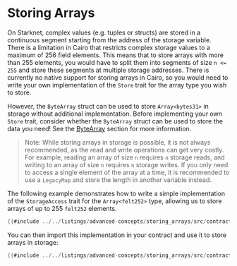# Storing Arrays

On Starknet, complex values (e.g. tuples or structs) are stored in a continuous segment starting from the address of the storage variable. There is a limitation in Cairo that restricts complex storage values to a maximum of 256 field elements. This means that to store arrays with more than 255 elements, you would have to split them into segments of size `n <= 255` and store these segments at multiple storage addresses. There is currently no native support for storing arrays in Cairo, so you would need to write your own implementation of the `Store` trait for the array type you wish to store.

However, the `ByteArray` struct can be used to store `Array<bytes31>` in storage without additional implementation. Before implementing your own `Store` trait, consider whether the `ByteArray` struct can be used to store the data you need! See the [ByteArray](../ch00/basics/bytearrays-strings.md#bytearray-long-strings) section for more information.

> Note: While storing arrays in storage is possible, it is not always recommended, as the read and write operations can get very costly. For example, reading an array of size `n` requires `n` storage reads, and writing to an array of size `n` requires `n` storage writes. If you only need to access a single element of the array at a time, it is recommended to use a `LegacyMap` and store the length in another variable instead.

The following example demonstrates how to write a simple implementation of the `StorageAccess` trait for the `Array<felt252>` type, allowing us to store arrays of up to 255 `felt252` elements.

```rust
{{#include ../../listings/advanced-concepts/storing_arrays/src/contract.cairo:StorageAccessImpl}}
```

You can then import this implementation in your contract and use it to store arrays in storage:

```rust
{{#include ../../listings/advanced-concepts/storing_arrays/src/contract.cairo:StoreArrayContract}}
```
